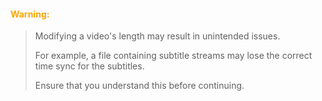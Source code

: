 
#### <span style="color:orange">Warning:</span>

> Modifying a video's length may result in unintended issues.
>
> For example, a file containing subtitle streams may lose the correct time sync for the subtitles.
>
> Ensure that you understand this before continuing.
